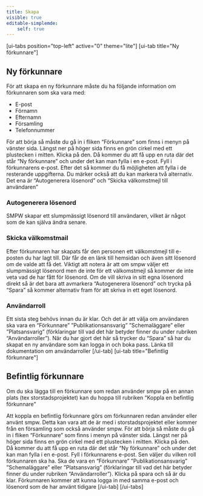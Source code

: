```yaml
---
title: Skapa
visible: true
editable-simplemde:
    self: true
---
```


[ui-tabs position="top-left" active="0" theme="lite"]
[ui-tab title="Ny förkunnare"]
## Ny förkunnare
För att skapa en ny förkunnare måste du ha följande information om förkunnaren som ska vara med:
* E-post
* Förnamn
* Efternamn
* Församling
* Telefonnummer

För att börja så måste du gå in i fliken “Förkunnare” som finns i menyn på vänster sida. Längst ner på höger sida finns en grön cirkel med ett plustecken i mitten. Klicka på den. Då kommer du att få upp en ruta där det står “Ny förkunnare” och under det kan man fylla i en e-post. Fyll i förkunnarens e-post. Efter det så kommer du få möjligheten att fylla i de resterande uppgifterna. Du märker också att du kan markera två alternativ. Det ena är “Autogenerera lösenord” och “Skicka välkomstmejl till användaren”

### Autogenerera lösenord
SMPW skapar ett slumpmässigt lösenord till användaren, vilket är något som de kan själva ändra senare.

### Skicka välkomstmail
Efter förkunnaren har skapats får den personen ett välkomstmejl till e-posten du har lagt till. Där får de en länk till hemsidan och även sitt lösenord om de valde att få det. Viktigt att notera är att om smpw väljer ett slumpmässigt lösenord men de inte för ett välkomstmejl så kommer de inte veta vad de har fått för lösenord. Om de vill skriva in sitt egna lösenord direkt så är det bara att avmarkera “Autogenerera lösenord” och trycka på “Spara” så kommer alternativ fram för att skriva in ett eget lösenord.

### Användarroll
Ett sista steg behövs innan du är klar. Och det är att välja om användaren ska vara en “Förkunnare” ”Publikationsansvarig” ”Schemaläggare” eller ”Platsansvarig” (förklaringar till vad det här betyder finner du under rubriken “Användarroller”). När du har gjort det här så trycker du “Spara” så har du skapat en ny användare som kan logga in och boka pass. Länka till dokumentation om användarroller
[/ui-tab]
[ui-tab title="Befintlig förkunnare"]
## Befintlig förkunnare
Om du ska lägga till en förkunnare som redan använder smpw på en annan plats (tex storstadsprojektet) kan du hoppa till rubriken “Koppla en befintlig förkunnare”

Att koppla en befintlig förkunnare görs om förkunnaren redan använder eller använt smpw. Detta kan vara att de är med i storstadsprojektet eller kommer från en församling som också använder smpw.
För att börja så måste du gå in i fliken “Förkunnare” som finns i menyn på vänster sida. Längst ner på höger sida finns en grön cirkel med ett plustecken i mitten. Klicka på den. Då kommer du att få upp en ruta där det står “Ny förkunnare” och under det kan man fylla i en e-post. Fyll i förkunnarens e-post. Sen väljer du vilken roll förkunnaren ska ha. Ska de vara en “Förkunnare” ”Publikationsansvarig” ”Schemaläggare” eller ”Platsansvarig” (förklaringar till vad det här betyder finner du under rubriken “Användarroller”).
Klicka på spara och så är du klar. Förkunnaren kommer att kunna logga in med samma e-post och lösenord som de har använt tidigare
[/ui-tab]
[/ui-tabs]